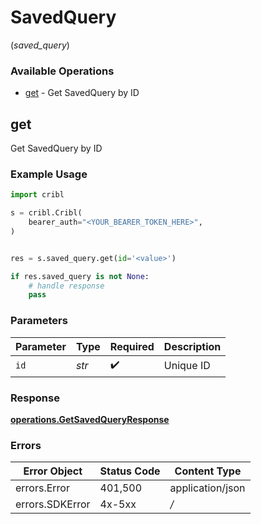 # SavedQuery
(*saved_query*)

### Available Operations

* [get](#get) - Get SavedQuery by ID

## get

Get SavedQuery by ID

### Example Usage

```python
import cribl

s = cribl.Cribl(
    bearer_auth="<YOUR_BEARER_TOKEN_HERE>",
)


res = s.saved_query.get(id='<value>')

if res.saved_query is not None:
    # handle response
    pass

```

### Parameters

| Parameter          | Type               | Required           | Description        |
| ------------------ | ------------------ | ------------------ | ------------------ |
| `id`               | *str*              | :heavy_check_mark: | Unique ID          |


### Response

**[operations.GetSavedQueryResponse](../../models/operations/getsavedqueryresponse.md)**
### Errors

| Error Object     | Status Code      | Content Type     |
| ---------------- | ---------------- | ---------------- |
| errors.Error     | 401,500          | application/json |
| errors.SDKError  | 4x-5xx           | */*              |
